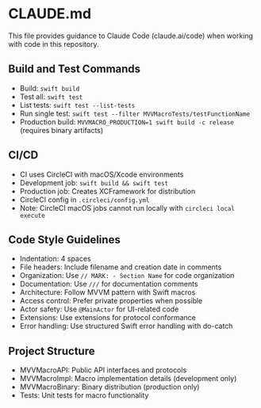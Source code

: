 # CLAUDE.md

This file provides guidance to Claude Code (claude.ai/code) when working with code in this repository.

## Build and Test Commands
- Build: `swift build`
- Test all: `swift test`
- List tests: `swift test --list-tests`
- Run single test: `swift test --filter MVVMacroTests/testFunctionName`
- Production build: `MVVMACRO_PRODUCTION=1 swift build -c release` (requires binary artifacts)

## CI/CD
- CI uses CircleCI with macOS/Xcode environments
- Development job: `swift build && swift test`
- Production job: Creates XCFramework for distribution
- CircleCI config in `.circleci/config.yml`
- Note: CircleCI macOS jobs cannot run locally with `circleci local execute`

## Code Style Guidelines
- Indentation: 4 spaces
- File headers: Include filename and creation date in comments
- Organization: Use `// MARK: - Section Name` for code organization
- Documentation: Use `///` for documentation comments
- Architecture: Follow MVVM pattern with Swift macros
- Access control: Prefer private properties when possible
- Actor safety: Use `@MainActor` for UI-related code
- Extensions: Use extensions for protocol conformance
- Error handling: Use structured Swift error handling with do-catch

## Project Structure
- MVVMacroAPI: Public API interfaces and protocols
- MVVMacroImpl: Macro implementation details (development only)
- MVVMacroBinary: Binary distribution (production only)
- Tests: Unit tests for macro functionality